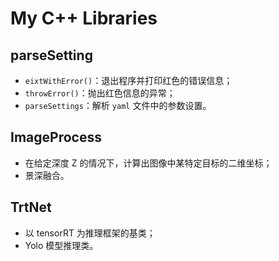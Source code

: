 # My C++ Libraries

## parseSetting

- `eixtWithError()`：退出程序并打印红色的错误信息；
- `throwError()`：抛出红色信息的异常；
- `parseSettings`：解析 `yaml` 文件中的参数设置。



## ImageProcess

- 在给定深度 Z 的情况下，计算出图像中某特定目标的二维坐标；
- 景深融合。



## TrtNet

- 以 tensorRT 为推理框架的基类；
- Yolo 模型推理类。
